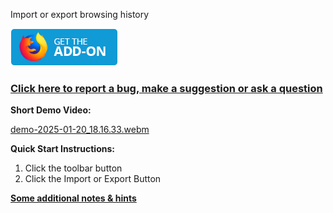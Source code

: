 Import or export browsing history 

[![](https://raw.githubusercontent.com/igorlogius/igorlogius/main/geFxAddon.png)](https://addons.mozilla.org/firefox/addon/history-porter/)

### [Click here to report a bug, make a suggestion or ask a question](https://github.com/igorlogius/igorlogius/issues/new/choose)

<b>Short Demo Video:</b>

[demo-2025-01-20_18.16.33.webm](https://github.com/user-attachments/assets/b79d4828-5d10-41bf-9a27-98b74bdcd04f)

<b>Quick Start Instructions:</b>
<ol>
  <li>Click the toolbar button</li>
  <li>Click the  Import or Export Button</li>
</ol>

<b><a href="https://github.com/igorlogius/igorlogius/blob/main/Additional-Notes.md">Some additional notes & hints</a></b>

